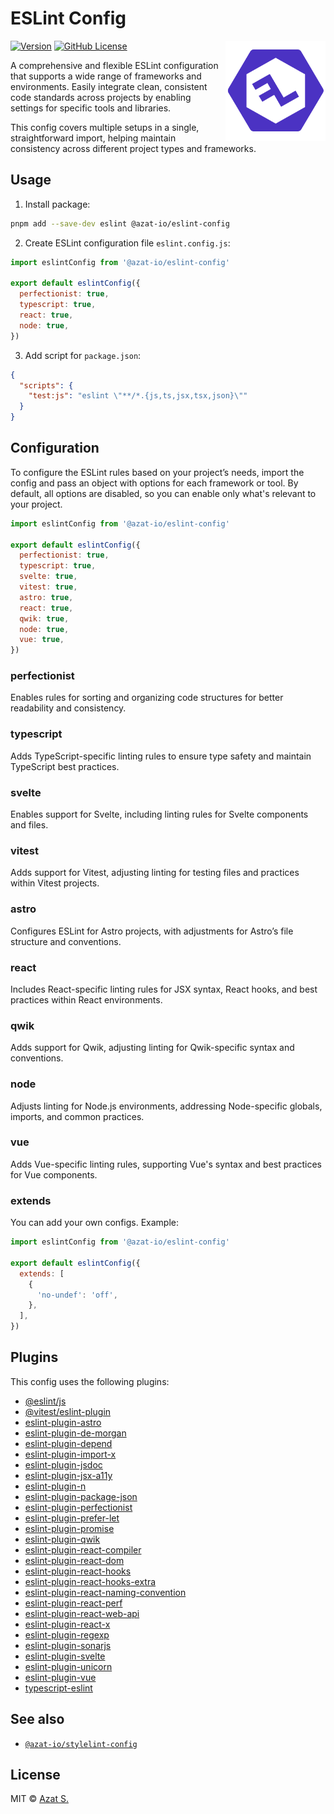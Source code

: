 # ESLint Config

<img
  src="https://raw.githubusercontent.com/azat-io/eslint-config/main/assets/logo.png"
  alt="ESLint Config Logo"
  align="right"
  height="160"
  width="160"
/>

[![Version](https://img.shields.io/npm/v/@azat-io/eslint-config.svg?color=4a32c3&labelColor=26272b)](https://npmjs.com/package/@azat-io/eslint-config)
[![GitHub License](https://img.shields.io/badge/license-MIT-232428.svg?color=4a32c3&labelColor=26272b)](https://github.com/azat-io/eslint-config/blob/main/license.md)

A comprehensive and flexible ESLint configuration that supports a wide range of frameworks and environments. Easily integrate clean, consistent code standards across projects by enabling settings for specific tools and libraries.

This config covers multiple setups in a single, straightforward import, helping maintain consistency across different project types and frameworks.

## Usage

1. Install package:

```sh
pnpm add --save-dev eslint @azat-io/eslint-config
```

2. Create ESLint configuration file `eslint.config.js`:

```js
import eslintConfig from '@azat-io/eslint-config'

export default eslintConfig({
  perfectionist: true,
  typescript: true,
  react: true,
  node: true,
})
```

3. Add script for `package.json`:

```json
{
  "scripts": {
    "test:js": "eslint \"**/*.{js,ts,jsx,tsx,json}\""
  }
}
```

## Configuration

To configure the ESLint rules based on your project’s needs, import the config and pass an object with options for each framework or tool. By default, all options are disabled, so you can enable only what's relevant to your project.

```js
import eslintConfig from '@azat-io/eslint-config'

export default eslintConfig({
  perfectionist: true,
  typescript: true,
  svelte: true,
  vitest: true,
  astro: true,
  react: true,
  qwik: true,
  node: true,
  vue: true,
})
```

### perfectionist

Enables rules for sorting and organizing code structures for better readability and consistency.

### typescript

Adds TypeScript-specific linting rules to ensure type safety and maintain TypeScript best practices.

### svelte

Enables support for Svelte, including linting rules for Svelte components and files.

### vitest

Adds support for Vitest, adjusting linting for testing files and practices within Vitest projects.

### astro

Configures ESLint for Astro projects, with adjustments for Astro’s file structure and conventions.

### react

Includes React-specific linting rules for JSX syntax, React hooks, and best practices within React environments.

### qwik

Adds support for Qwik, adjusting linting for Qwik-specific syntax and conventions.

### node

Adjusts linting for Node.js environments, addressing Node-specific globals, imports, and common practices.

### vue

Adds Vue-specific linting rules, supporting Vue's syntax and best practices for Vue components.

### extends

You can add your own configs. Example:

```js
import eslintConfig from '@azat-io/eslint-config'

export default eslintConfig({
  extends: [
    {
      'no-undef': 'off',
    },
  ],
})
```

## Plugins

This config uses the following plugins:

- [@eslint/js](https://github.com/eslint/eslint)
- [@vitest/eslint-plugin](https://github.com/vitest-dev/eslint-plugin-vitest)
- [eslint-plugin-astro](https://github.com/ota-meshi/eslint-plugin-astro)
- [eslint-plugin-de-morgan](https://github.com/azat-io/eslint-plugin-de-morgan)
- [eslint-plugin-depend](https://github.com/es-tooling/eslint-plugin-depend)
- [eslint-plugin-import-x](https://github.com/un-ts/eslint-plugin-import-x)
- [eslint-plugin-jsdoc](https://github.com/gajus/eslint-plugin-jsdoc)
- [eslint-plugin-jsx-a11y](https://github.com/jsx-eslint/eslint-plugin-jsx-a11y)
- [eslint-plugin-n](https://github.com/eslint-community/eslint-plugin-n)
- [eslint-plugin-package-json](https://github.com/JoshuaKGoldberg/eslint-plugin-package-json)
- [eslint-plugin-perfectionist](https://github.com/azat-io/eslint-plugin-perfectionist)
- [eslint-plugin-prefer-let](https://github.com/thefrontside/javascript/tree/v3/packages/eslint-plugin-prefer-let)
- [eslint-plugin-promise](https://github.com/eslint-community/eslint-plugin-promise)
- [eslint-plugin-qwik](https://github.com/QwikDev/qwik/tree/main/packages/eslint-plugin-qwik)
- [eslint-plugin-react-compiler](https://github.com/facebook/react/tree/main/compiler/packages/eslint-plugin-react-compiler)
- [eslint-plugin-react-dom](https://github.com/Rel1cx/eslint-react)
- [eslint-plugin-react-hooks](https://github.com/facebook/react/tree/main/packages/eslint-plugin-react-hooks)
- [eslint-plugin-react-hooks-extra](https://github.com/Rel1cx/eslint-react)
- [eslint-plugin-react-naming-convention](https://github.com/Rel1cx/eslint-react)
- [eslint-plugin-react-perf](https://github.com/cvazac/eslint-plugin-react-perf)
- [eslint-plugin-react-web-api](https://github.com/Rel1cx/eslint-react)
- [eslint-plugin-react-x](https://github.com/Rel1cx/eslint-react)
- [eslint-plugin-regexp](https://github.com/ota-meshi/eslint-plugin-regexp)
- [eslint-plugin-sonarjs](https://github.com/SonarSource/SonarJS/tree/master/packages/jsts/src/rules)
- [eslint-plugin-svelte](https://github.com/sveltejs/eslint-plugin-svelte)
- [eslint-plugin-unicorn](https://github.com/sindresorhus/eslint-plugin-unicorn)
- [eslint-plugin-vue](https://github.com/vuejs/eslint-plugin-vue)
- [typescript-eslint](https://github.com/typescript-eslint/typescript-eslint)

## See also

- [`@azat-io/stylelint-config`](https://github.com/azat-io/stylelint-config)

## License

MIT &copy; [Azat S.](https://azat.io)
